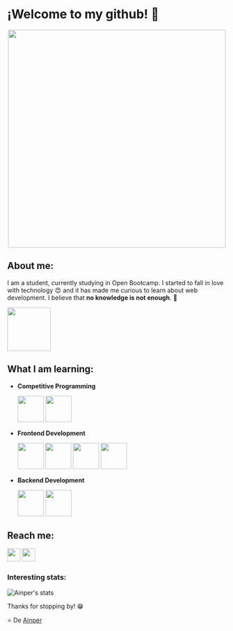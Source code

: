 #  ¡Welcome to my github! 👋

<div align="center">
	<img align="center" width="500" src="https://camo.githubusercontent.com/4aab5b818b0afd7e114f088a2ba6a92cef39261b2c1e992f780beff654003138/68747470733a2f2f6d65646961332e67697068792e636f6d2f6d656469612f4c3152317476493973766b495777705659722f67697068792e676966"/>
</div>

##  About me:
I am a student, currently studying in Open Bootcamp. I started to fall in love with technology 😍 and it has made me curious to learn about web development. I believe that **no knowledge is not enough**. 🧠

<p><a href="https://open-bootcamp.com/" title="OpenBootcamp"><img width="100" src="https://user-images.githubusercontent.com/119804338/205510890-58400d65-86cb-48f0-88c9-e17fe83fd26a.png"/></a></p>

##  What I am learning:
	
-  **Competitive Programming**
	<p><a href="https://cplusplus.com/" title="C++"><img width="60" src="https://user-images.githubusercontent.com/119804338/205512156-236a861e-904f-4331-859e-27edbc642786.png"/></a>
	<a href="https://www.python.org/" title="Python"><img width="60" src="https://user-images.githubusercontent.com/119804338/205512259-395c5f11-c0d2-4c60-b44d-d5b64dcd379c.png"/></a></p>
	
-  **Frontend Development**
	<p><a href="https://html.com/html5/" title="Html5"><img width="60" src="https://user-images.githubusercontent.com/119804338/205510825-f71b932b-861d-402b-b0bd-46c4d22fe1b5.png"/></a>
	<a href="https://lenguajecss.com/" title="Css3"><img width="60" src="https://user-images.githubusercontent.com/119804338/205510998-932b6f22-f76f-4ba7-aff8-84ed52340abb.png"/></a>
	<a href="https://www.javascript.com/" title="Javascript"><img width="60" src="https://user-images.githubusercontent.com/119804338/205510501-f69b1e90-8a5c-4d89-80b3-59428f65d034.png"/></a>
	<a href="https://es.reactjs.org/" title="React"><img align="left" width="60" src="https://user-images.githubusercontent.com/119804338/205510883-c799ffad-4cd4-4e25-a750-ef32a695ab10.png"/></a></p>
		
-  **Backend Development**

	<p><a href="https://www.java.com/es/" title="Java"><img width="60" src="https://user-images.githubusercontent.com/119804338/205510856-73eea846-1329-4ef4-b52b-c4aaa660b2f5.png"/></a>
	<a href="https://nodejs.org/es/" title="NodeJS"><img width="60" src="https://user-images.githubusercontent.com/119804338/205511941-d6dad6a8-241b-4cee-a05e-8169b37cf255.png"/></a></p>
	
##  Reach me:

<div align="left">
	<p><a href="https://www.instagram.com/_ainper/" title="Instagram"><img width="30" src="https://user-images.githubusercontent.com/119804338/205605542-75ce2a04-1c47-4477-b341-13fd6b8af5c5.png"/></a>
	<a href="https://www.linkedin.com/in/ainaraperezavila/" title="Linkedin"><img width="30" src="https://user-images.githubusercontent.com/119804338/205609045-0134ef9b-ab05-4756-b2f4-ee5a327fc61b.png"/></a></p></div>
	
###  Interesting stats:

![Ainper's stats](https://github-readme-stats.vercel.app/api?username=ainper&show_icons=true)

Thanks for stopping by! 😁


⭐️ De [Ainper](https://github.com/Ainper)
